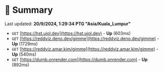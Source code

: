 # 📖 Summary
Last updated: **20/9/2024, 1:29:34 PTG "Asia/Kuala_Lumpur"**

- `GET` [https://hst.ujol.dev](https://hst.ujol.dev) - **Up** (603ms)
- `GET` [https://reddviz.deno.dev/gimme](https://reddviz.deno.dev/gimme) - **Up** (1729ms)
- `GET` [https://reddviz.amar.kim/gimme](https://reddviz.amar.kim/gimme) - **Up** (540ms)
- `GET` [https://dumb.onrender.com](https://dumb.onrender.com) - **Up** (892ms)

